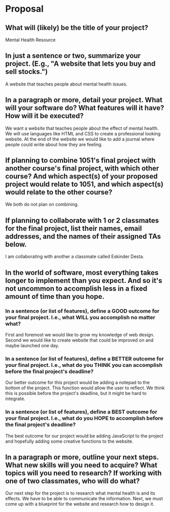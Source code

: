# Proposal

## What will (likely) be the title of your project?

Mental Health Resource

## In just a sentence or two, summarize your project. (E.g., "A website that lets you buy and sell stocks.")

A website that teaches people about mental health issues. 

## In a paragraph or more, detail your project. What will your software do? What features will it have? How will it be executed?

We want a website that teaches people about the effect of mental health. We will use languages like HTML and CSS to create a professional looking website. At the end of the website we would like to add a journal where people could write about how they are feeling. 

## If planning to combine 1051's final project with another course's final project, with which other course? And which aspect(s) of your proposed project would relate to 1051, and which aspect(s) would relate to the other course?

We both do not plan on combining. 

## If planning to collaborate with 1 or 2 classmates for the final project, list their names, email addresses, and the names of their assigned TAs below.

I am collaborating with another a classmate called Eskinder Desta. 

## In the world of software, most everything takes longer to implement than you expect. And so it's not uncommon to accomplish less in a fixed amount of time than you hope.

### In a sentence (or list of features), define a GOOD outcome for your final project. I.e., what WILL you accomplish no matter what?

First and foremost we would like to grow my knowledge of web design. Second we would like to create website that could be improved on and maybe launched one day. 

### In a sentence (or list of features), define a BETTER outcome for your final project. I.e., what do you THINK you can accomplish before the final project's deadline?

Our better outcome for this project would be adding a notepad to the bottom of the project. This function would allow the user to reflect. We think this is possible before the project's deadline, but it might be hard to integrate. 

### In a sentence (or list of features), define a BEST outcome for your final project. I.e., what do you HOPE to accomplish before the final project's deadline?

The best outcome for our project would be adding JavaScript to the project and hopefully adding some creative functions to the website. 

## In a paragraph or more, outline your next steps. What new skills will you need to acquire? What topics will you need to research? If working with one of two classmates, who will do what?

Our next step for the project is to research what mental health is and its effects. We have to be able to communicate the information. Next, we must come up with a blueprint for the website and research how to design it. 
